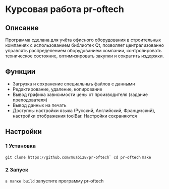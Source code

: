 # Курсовая работа pr-oftech 
## Описание
Программа сделана для учёта офисного оборудования в строительных компаниях с использованием библиотек Qt, позволяет централизованно управлять распределением оборудованием компании, контролировать техническое состояние, оптимизировать закупки и сократить издержки. 

## Функции
- Загрузка и сохранение специальныъ файлов с данными
- Редактирование, удаление, копирование
- Вывод графика зависимости цены от производителя (задание преподователя)
- Вывод данных на печать
- Доступны настройки языка (Русский, Английский, Французский), настройки отображения toolBar. Настройки сохраняются

## Настройки
### 1 Установка 
```git clone https://github.com/muabi28/pr-oftech`
cd pr-oftech```
```make```

### 2 Запуск
`в папке build`
запустите программу pr-oftech

  
